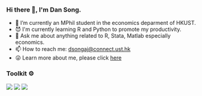### Hi there 👋, I'm Dan Song.
- 🔭 I’m currently an MPhil student in the economics deparment of HKUST. 
- :smiling_imp: I'm currently learning R and Python to promote my productivity.
- 💬 Ask me about anything related to R, Stata, Matlab especially economics.
- 📫 How to reach me: dsongaj@connect.ust.hk
- :stuck_out_tongue_winking_eye: Learn more about me, please click [here]([https://sites.google.com/view/dan-daisy-song/resources](https://sites.google.com/view/dan-daisy-song/bio))



### Toolkit ⚙
![](https://img.shields.io/badge/VS%20Code-blue?style=for-the-badge&logo=visual-studio-code&logoColor=ffffff)
![](https://img.shields.io/badge/-Python-1D415E?style=for-the-badge&logo=Python&labelColor=3772A2&logoColor=FFDA4C)
![](https://img.shields.io/badge/git-fa432e?style=for-the-badge&logo=git&logoColor=white)


